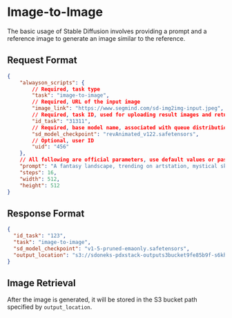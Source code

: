 # Image-to-Image

The basic usage of Stable Diffusion involves providing a prompt and a reference image to generate an image similar to the reference.

## Request Format

```json
{
    "alwayson_scripts": {
        // Required, task type
        "task": "image-to-image",
        // Required, URL of the input image
        "image_link": "https://www.segmind.com/sd-img2img-input.jpeg",
        // Required, task ID, used for uploading result images and returning responses
        "id_task": "31311",
        // Required, base model name, associated with queue distribution or model switching
        "sd_model_checkpoint": "revAnimated_v122.safetensors",
        // Optional, user ID
        "uid": "456"
    },
    // All following are official parameters, use default values or pass them directly
    "prompt": "A fantasy landscape, trending on artstation, mystical sky",
    "steps": 16,
    "width": 512,
    "height": 512
}
```

## Response Format

```json
{
  "id_task": "123",
  "task": "image-to-image",
  "sd_model_checkpoint": "v1-5-pruned-emaonly.safetensors",
  "output_location": "s3://sdoneks-pdxstack-outputs3bucket9fe85b9f-s6khzv238u4a/123"
}
```

## Image Retrieval

After the image is generated, it will be stored in the S3 bucket path specified by `output_location`.